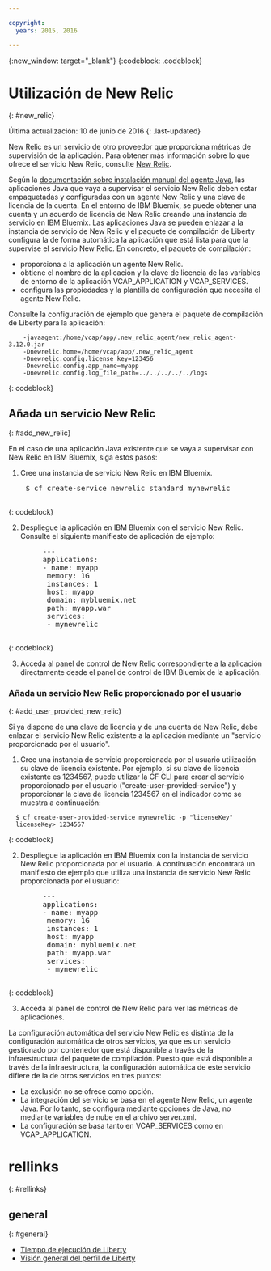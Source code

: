 ```yaml
---

copyright:
  years: 2015, 2016

---
```


{:new_window: target="_blank"}
{:codeblock: .codeblock}

# Utilización de New Relic
{: #new_relic}

Última actualización: 10 de junio de 2016
{: .last-updated}

New Relic es un servicio de otro proveedor que proporciona métricas de supervisión de la aplicación. Para obtener más información sobre lo que ofrece el servicio New Relic, consulte [New
Relic](http://newrelic.com/java).

Según la [documentación sobre instalación manual del agente Java](https://docs.newrelic.com/docs/agents/java-agent/installation/java-agent-manual-installation), las aplicaciones Java que vaya a supervisar el servicio New Relic deben estar empaquetadas y configuradas con un agente New Relic y una clave de licencia de la cuenta. En el entorno de IBM Bluemix, se puede obtener una cuenta y un acuerdo de licencia de New Relic creando una instancia de servicio en IBM Bluemix. Las aplicaciones Java se pueden enlazar a la instancia
de servicio de New Relic y el paquete de compilación de Liberty configura la de forma automática la aplicación que está lista para que la supervise el servicio
New Relic.
En concreto, el paquete de compilación:

* proporciona a la aplicación un agente New Relic.
* obtiene el nombre de la aplicación y la clave de licencia de las variables de entorno de la aplicación VCAP_APPLICATION y VCAP_SERVICES.
* configura las propiedades y la plantilla de configuración que necesita el agente New Relic.

Consulte la configuración de ejemplo que genera el paquete de compilación de
Liberty para la aplicación:

```
    -javaagent:/home/vcap/app/.new_relic_agent/new_relic_agent-3.12.0.jar
    -Dnewrelic.home=/home/vcap/app/.new_relic_agent
    -Dnewrelic.config.license_key=123456
    -Dnewrelic.config.app_name=myapp
    -Dnewrelic.config.log_file_path=../../../../../logs
```
{: codeblock}

## Añada un servicio New Relic
{: #add_new_relic}

En el caso de una aplicación Java existente que se vaya a supervisar con New Relic en IBM Bluemix, siga estos pasos:
1. Cree una instancia de servicio New Relic en IBM Bluemix.

  <pre>
    $ cf create-service newrelic standard mynewrelic
  </pre>
  {: codeblock}

2. Despliegue la aplicación en IBM Bluemix con el servicio New Relic.  Consulte el siguiente manifiesto de aplicación de ejemplo:

  <pre>
        &dash;&dash;&dash;
        applications:
        - name: myapp
         memory: 1G
         instances: 1
         host: myapp
         domain: mybluemix.net
         path: myapp.war
         services:
         - mynewrelic
  </pre>
  {: codeblock}

3. Acceda al panel de control de New Relic correspondiente a la aplicación directamente desde el panel de control de IBM Bluemix de la aplicación.

### Añada un servicio New Relic proporcionado por el usuario
{: #add_user_provided_new_relic}

Si ya dispone de una clave de licencia y de una cuenta de New Relic, debe enlazar el servicio
New Relic existente a la aplicación mediante un "servicio proporcionado por el usuario".

1. Cree una instancia de servicio proporcionada por el usuario utilización su clave de licencia existente.  Por ejemplo, si su clave de licencia existente es 1234567, puede utilizar la CF CLI para crear el servicio proporcionado por el usuario ("create-user-provided-service") y proporcionar la clave de licencia 1234567 en el indicador como se muestra a continuación:
  ```
    $ cf create-user-provided-service mynewrelic -p "licenseKey"
    licenseKey> 1234567
  ```
  {: codeblock}

2. Despliegue la aplicación en IBM Bluemix con la instancia de servicio New Relic proporcionada por el usuario.  A continuación encontrará un manifiesto de ejemplo que utiliza una instancia de servicio New Relic proporcionada por el usuario:
  <pre>
        &dash;&dash;&dash;
        applications:
        - name: myapp
         memory: 1G
         instances: 1
         host: myapp
         domain: mybluemix.net
         path: myapp.war
         services:
         - mynewrelic
  </pre>
  {: codeblock}

3. Acceda al panel de control de New Relic para ver las métricas de aplicaciones.

La configuración automática del servicio New Relic es distinta de la configuración automática de otros servicios, ya que es un servicio gestionado por contenedor que está disponible a través de la infraestructura del paquete de compilación.  Puesto que está disponible a través de la infraestructura, la configuración automática de este servicio difiere de la de otros servicios en tres puntos:
* La exclusión no se ofrece como opción.
* La integración del servicio se basa en el agente New Relic, un agente Java. Por lo tanto, se configura mediante opciones de Java, no mediante variables de nube en el archivo server.xml.
* La configuración se basa tanto en VCAP_SERVICES como en VCAP_APPLICATION.

# rellinks
{: #rellinks}
## general
{: #general}
* [Tiempo de ejecución de Liberty](index.html)
* [Visión general del perfil de Liberty](http://www-01.ibm.com/support/knowledgecenter/SSAW57_8.5.5/com.ibm.websphere.wlp.nd.doc/ae/cwlp_about.html)

